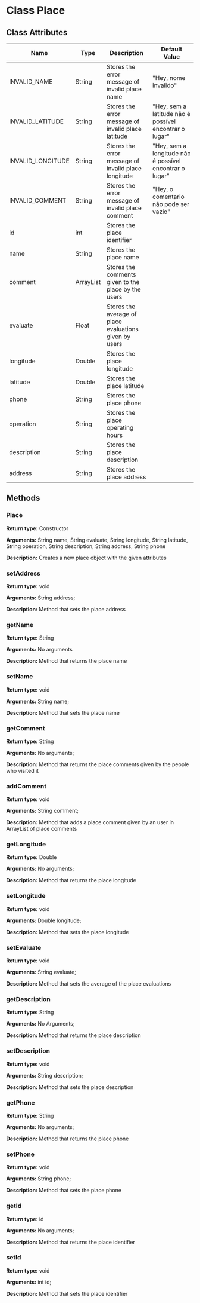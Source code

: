 # Class  Place

## Class Attributes

| Name                        | Type             | Description                                                                 | Default Value                                                            |
| --------------------------- | ---------------- | --------------------------------------------------------------------------- | ------------------------------------------------------------------------ |
| INVALID_NAME                | String           | Stores the error message of invalid place name                              | "Hey, nome invalido"                                                     |
| INVALID_LATITUDE            | String           | Stores the error message of invalid place latitude                          | "Hey, sem a latitude não é possível encontrar o lugar"                   |
| INVALID_LONGITUDE           | String           | Stores the error message of invalid place longitude                         | "Hey, sem a longitude não é possível encontrar o lugar"                  |
| INVALID_COMMENT             | String           | Stores the error message of invalid place comment                           | "Hey, o comentario não pode ser vazio"                                   |
| id                          | int              | Stores the place identifier                                                 |                                                                          |
| name                        | String           | Stores the place name                                                       |                                                                          |
| comment                     | ArrayList<String>| Stores the comments given to the place by the users                         |                                                                          |
| evaluate                    | Float            | Stores the average of place evaluations given by users                      |                                                                          |
| longitude                   | Double           | Stores the place longitude                                                  |                                                                          |
| latitude                    | Double           | Stores the place latitude                                                   |                                                                          |
| phone                       | String           | Stores the place phone                                                      |                                                                          |
| operation                   | String           | Stores the place operating hours                                            |                                                                          |
| description                 | String           | Stores the place description                                                |                                                                          |
| address                     | String           | Stores the place address                                                    |                                                                          |

## Methods

### Place

**Return type:** Constructor

**Arguments:** String name, String evaluate, String longitude, String latitude, String operation, String description, String address, String phone

**Description:** Creates a new place object with the given attributes

### setAddress

**Return type:** void

**Arguments:** String address;

**Description:** Method that sets the place address

### getName

**Return type:** String

**Arguments:** No arguments

**Description:** Method that returns the place name

### setName

**Return type:** void

**Arguments:** String name;

**Description:** Method that sets the place name

### getComment

**Return type:** String

**Arguments:** No arguments;

**Description:** Method that returns the place comments given by the people who visited it

### addComment

**Return type:** void

**Arguments:** String comment;

**Description:** Method that adds a place comment given by an user in ArrayList<String> of place comments

### getLongitude

**Return type:** Double

**Arguments:** No arguments;

**Description:** Method that returns the place longitude

### setLongitude

**Return type:** void

**Arguments:** Double longitude;

**Description:** Method that sets the place longitude

### setEvaluate

**Return type:** void

**Arguments:** String evaluate;

**Description:** Method that sets the average of the place evaluations

### getDescription

**Return type:** String

**Arguments:** No Arguments;

**Description:** Method that returns the place description

### setDescription

**Return type:** void

**Arguments:** String description;

**Description:** Method that sets the place description

### getPhone

**Return type:** String

**Arguments:** No arguments;

**Description:** Method that returns the place phone

### setPhone

**Return type:** void

**Arguments:** String phone;

**Description:** Method that sets the place phone

### getId

**Return type:** id

**Arguments:** No arguments;

**Description:** Method that returns the place identifier

### setId

**Return type:** void

**Arguments:** int id;

**Description:** Method that sets the place identifier

